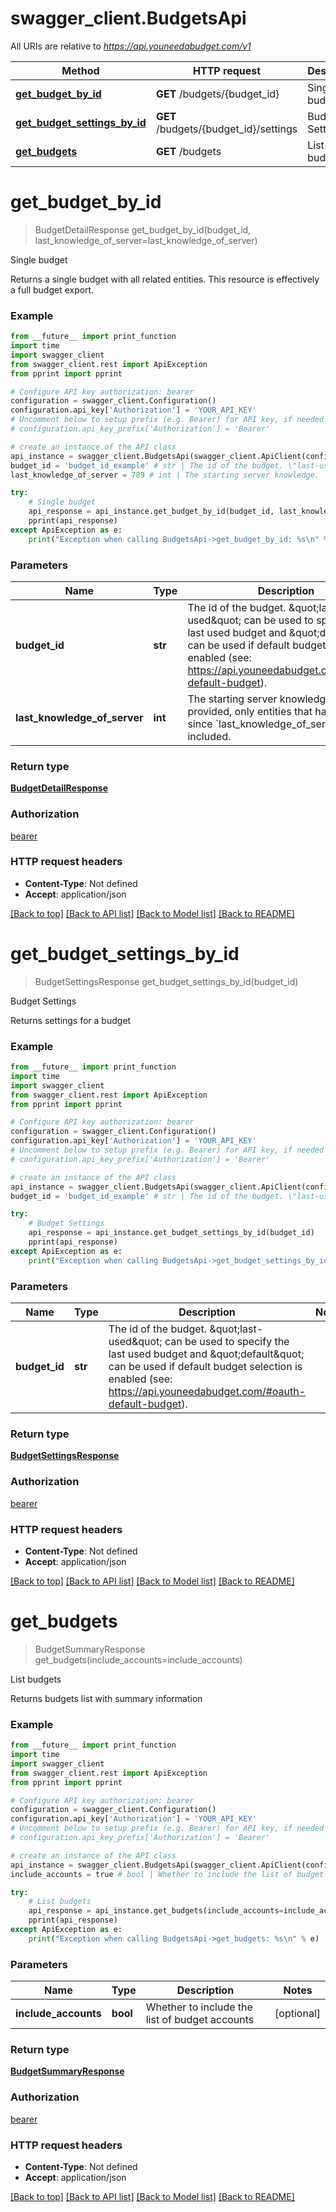 # swagger_client.BudgetsApi

All URIs are relative to *https://api.youneedabudget.com/v1*

Method | HTTP request | Description
------------- | ------------- | -------------
[**get_budget_by_id**](BudgetsApi.md#get_budget_by_id) | **GET** /budgets/{budget_id} | Single budget
[**get_budget_settings_by_id**](BudgetsApi.md#get_budget_settings_by_id) | **GET** /budgets/{budget_id}/settings | Budget Settings
[**get_budgets**](BudgetsApi.md#get_budgets) | **GET** /budgets | List budgets


# **get_budget_by_id**
> BudgetDetailResponse get_budget_by_id(budget_id, last_knowledge_of_server=last_knowledge_of_server)

Single budget

Returns a single budget with all related entities.  This resource is effectively a full budget export.

### Example
```python
from __future__ import print_function
import time
import swagger_client
from swagger_client.rest import ApiException
from pprint import pprint

# Configure API key authorization: bearer
configuration = swagger_client.Configuration()
configuration.api_key['Authorization'] = 'YOUR_API_KEY'
# Uncomment below to setup prefix (e.g. Bearer) for API key, if needed
# configuration.api_key_prefix['Authorization'] = 'Bearer'

# create an instance of the API class
api_instance = swagger_client.BudgetsApi(swagger_client.ApiClient(configuration))
budget_id = 'budget_id_example' # str | The id of the budget. \"last-used\" can be used to specify the last used budget and \"default\" can be used if default budget selection is enabled (see: https://api.youneedabudget.com/#oauth-default-budget).
last_knowledge_of_server = 789 # int | The starting server knowledge.  If provided, only entities that have changed since `last_knowledge_of_server` will be included. (optional)

try:
    # Single budget
    api_response = api_instance.get_budget_by_id(budget_id, last_knowledge_of_server=last_knowledge_of_server)
    pprint(api_response)
except ApiException as e:
    print("Exception when calling BudgetsApi->get_budget_by_id: %s\n" % e)
```

### Parameters

Name | Type | Description  | Notes
------------- | ------------- | ------------- | -------------
 **budget_id** | **str**| The id of the budget. \&quot;last-used\&quot; can be used to specify the last used budget and \&quot;default\&quot; can be used if default budget selection is enabled (see: https://api.youneedabudget.com/#oauth-default-budget). | 
 **last_knowledge_of_server** | **int**| The starting server knowledge.  If provided, only entities that have changed since &#x60;last_knowledge_of_server&#x60; will be included. | [optional] 

### Return type

[**BudgetDetailResponse**](BudgetDetailResponse.md)

### Authorization

[bearer](../README.md#bearer)

### HTTP request headers

 - **Content-Type**: Not defined
 - **Accept**: application/json

[[Back to top]](#) [[Back to API list]](../README.md#documentation-for-api-endpoints) [[Back to Model list]](../README.md#documentation-for-models) [[Back to README]](../README.md)

# **get_budget_settings_by_id**
> BudgetSettingsResponse get_budget_settings_by_id(budget_id)

Budget Settings

Returns settings for a budget

### Example
```python
from __future__ import print_function
import time
import swagger_client
from swagger_client.rest import ApiException
from pprint import pprint

# Configure API key authorization: bearer
configuration = swagger_client.Configuration()
configuration.api_key['Authorization'] = 'YOUR_API_KEY'
# Uncomment below to setup prefix (e.g. Bearer) for API key, if needed
# configuration.api_key_prefix['Authorization'] = 'Bearer'

# create an instance of the API class
api_instance = swagger_client.BudgetsApi(swagger_client.ApiClient(configuration))
budget_id = 'budget_id_example' # str | The id of the budget. \"last-used\" can be used to specify the last used budget and \"default\" can be used if default budget selection is enabled (see: https://api.youneedabudget.com/#oauth-default-budget).

try:
    # Budget Settings
    api_response = api_instance.get_budget_settings_by_id(budget_id)
    pprint(api_response)
except ApiException as e:
    print("Exception when calling BudgetsApi->get_budget_settings_by_id: %s\n" % e)
```

### Parameters

Name | Type | Description  | Notes
------------- | ------------- | ------------- | -------------
 **budget_id** | **str**| The id of the budget. \&quot;last-used\&quot; can be used to specify the last used budget and \&quot;default\&quot; can be used if default budget selection is enabled (see: https://api.youneedabudget.com/#oauth-default-budget). | 

### Return type

[**BudgetSettingsResponse**](BudgetSettingsResponse.md)

### Authorization

[bearer](../README.md#bearer)

### HTTP request headers

 - **Content-Type**: Not defined
 - **Accept**: application/json

[[Back to top]](#) [[Back to API list]](../README.md#documentation-for-api-endpoints) [[Back to Model list]](../README.md#documentation-for-models) [[Back to README]](../README.md)

# **get_budgets**
> BudgetSummaryResponse get_budgets(include_accounts=include_accounts)

List budgets

Returns budgets list with summary information

### Example
```python
from __future__ import print_function
import time
import swagger_client
from swagger_client.rest import ApiException
from pprint import pprint

# Configure API key authorization: bearer
configuration = swagger_client.Configuration()
configuration.api_key['Authorization'] = 'YOUR_API_KEY'
# Uncomment below to setup prefix (e.g. Bearer) for API key, if needed
# configuration.api_key_prefix['Authorization'] = 'Bearer'

# create an instance of the API class
api_instance = swagger_client.BudgetsApi(swagger_client.ApiClient(configuration))
include_accounts = true # bool | Whether to include the list of budget accounts (optional)

try:
    # List budgets
    api_response = api_instance.get_budgets(include_accounts=include_accounts)
    pprint(api_response)
except ApiException as e:
    print("Exception when calling BudgetsApi->get_budgets: %s\n" % e)
```

### Parameters

Name | Type | Description  | Notes
------------- | ------------- | ------------- | -------------
 **include_accounts** | **bool**| Whether to include the list of budget accounts | [optional] 

### Return type

[**BudgetSummaryResponse**](BudgetSummaryResponse.md)

### Authorization

[bearer](../README.md#bearer)

### HTTP request headers

 - **Content-Type**: Not defined
 - **Accept**: application/json

[[Back to top]](#) [[Back to API list]](../README.md#documentation-for-api-endpoints) [[Back to Model list]](../README.md#documentation-for-models) [[Back to README]](../README.md)

